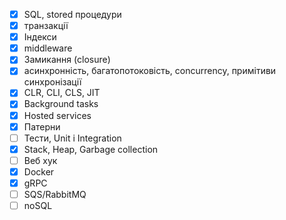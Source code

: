 - [x] SQL, stored процедури
- [x] транзакції
- [x] Індекси
- [x] middleware
- [x] Замикання (closure)
- [x] асинхронність, багатопотоковість, concurrency, примітиви синхронізації
- [x] CLR, CLI, CLS, JIT
- [x] Background tasks
- [x] Hosted services
- [x] Патерни
- [ ] Тести, Unit і Integration
- [x] Stack, Heap, Garbage collection
- [ ] Веб хук
- [x] Docker
- [x] gRPC
- [ ] SQS/RabbitMQ
- [ ] noSQL